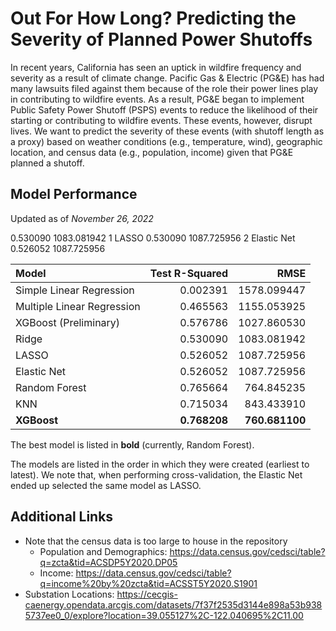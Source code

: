 # Out For How Long? Predicting the Severity of Planned Power Shutoffs

In recent years, California has seen an uptick in wildfire frequency and severity as a result of climate change. Pacific Gas & Electric (PG&E) has had many lawsuits filed against them because of the role their power lines play in contributing to wildfire events. As a result, PG&E began to implement Public Safety Power Shutoff (PSPS) events to reduce the likelihood of their starting or contributing to wildfire events. These events, however, disrupt lives. We want to predict the severity of these events (with  shutoff length as a proxy) based on weather conditions (e.g., temperature, wind), geographic location, and census data (e.g., population, income) given that PG&E planned a shutoff.

## Model Performance
Updated as of _November 26, 2022_

0.530090	1083.081942
1	LASSO	0.530090	1087.725956
2	Elastic Net	0.526052	1087.725956

| Model                     |Test R-Squared|RMSE           |
|:--------------------------|-------------:|--------------:|
|Simple Linear Regression   |	  0.002391   |  1578.099447  |
|Multiple Linear Regression |	  0.465563   |  1155.053925  |
|XGBoost (Preliminary)      |	  0.576786   |  1027.860530  |
|Ridge                      |	  0.530090   |  1083.081942  |
|LASSO                      |	  0.526052   |  1087.725956  |
|Elastic Net                |	  0.526052   |  1087.725956  |
|Random Forest              |   0.765664   |   764.845235  |
|KNN                        |   0.715034   |   843.433910  |
|**XGBoost**                | **0.768208** | **760.681100**|

The best model is listed in **bold** (currently, Random Forest).

The models are listed in the order in which they were created (earliest to latest). We note that, when performing cross-validation, the Elastic Net ended up selected the same model as LASSO.

## Additional Links

  - Note that the census data is too large to house in the repository
    - Population and Demographics: https://data.census.gov/cedsci/table?q=zcta&tid=ACSDP5Y2020.DP05
    - Income: https://data.census.gov/cedsci/table?q=income%20by%20zcta&tid=ACSST5Y2020.S1901
  - Substation Locations: https://cecgis-caenergy.opendata.arcgis.com/datasets/7f37f2535d3144e898a53b9385737ee0_0/explore?location=39.055127%2C-122.040695%2C11.00
